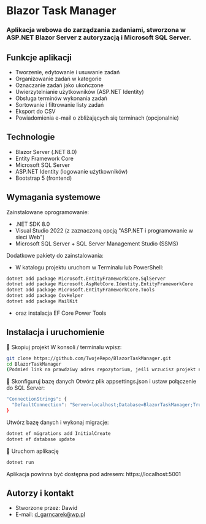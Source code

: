 # Blazor Task Manager
### Aplikacja webowa do zarządzania zadaniami, stworzona w ASP.NET Blazor Server z autoryzacją i Microsoft SQL Server.

## Funkcje aplikacji
- Tworzenie, edytowanie i usuwanie zadań
- Organizowanie zadań w kategorie
- Oznaczanie zadań jako ukończone
- Uwierzytelnianie użytkowników (ASP.NET Identity)
- Obsługa terminów wykonania zadań
- Sortowanie i filtrowanie listy zadań
- Eksport do CSV
- Powiadomienia e-mail o zbliżających się terminach (opcjonalnie)

## Technologie
- Blazor Server (.NET 8.0)
- Entity Framework Core
- Microsoft SQL Server
- ASP.NET Identity (logowanie użytkowników)
- Bootstrap 5 (frontend)

## Wymagania systemowe
Zainstalowane oprogramowanie:
- .NET SDK 8.0
- Visual Studio 2022 (z zaznaczoną opcją "ASP.NET i programowanie w sieci Web")
- Microsoft SQL Server + SQL Server Management Studio (SSMS)

Dodatkowe pakiety do zainstalowania:
- W katalogu projektu uruchom w Terminalu lub PowerShell:

```bash
dotnet add package Microsoft.EntityFrameworkCore.SqlServer
dotnet add package Microsoft.AspNetCore.Identity.EntityFrameworkCore
dotnet add package Microsoft.EntityFrameworkCore.Tools
dotnet add package CsvHelper
dotnet add package MailKit
```
- oraz instalacja EF Core Power Tools

## Instalacja i uruchomienie
🔹 Skopiuj projekt
W konsoli / terminalu wpisz:

  ```bash
  git clone https://github.com/TwojeRepo/BlazorTaskManager.git
  cd BlazorTaskManager
  (Podmień link na prawdziwy adres repozytorium, jeśli wrzucisz projekt na GitHub.)
  ```
🔹 Skonfiguruj bazę danych
Otwórz plik appsettings.json i ustaw połączenie do SQL Server:

  ```bash
  "ConnectionStrings": {
    "DefaultConnection": "Server=localhost;Database=BlazorTaskManager;Trusted_Connection=True;TrustServerCertificate=True;"
  }
  ```
Utwórz bazę danych i wykonaj migracje:

  ```bash
  dotnet ef migrations add InitialCreate
  dotnet ef database update
  ```
🔹 Uruchom aplikację

  ```bash
  dotnet run
  ```

Aplikacja powinna być dostępna pod adresem:
https://localhost:5001

## Autorzy i kontakt
- Stworzone przez: Dawid
- E-mail: d_garncarek@wp.pl
